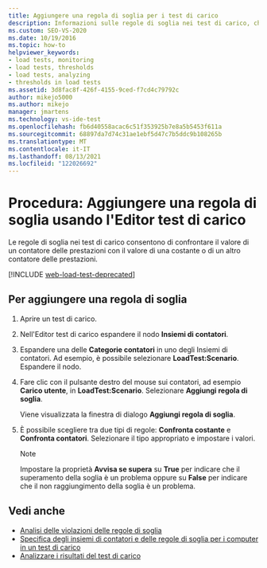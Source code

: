 ```yaml
---
title: Aggiungere una regola di soglia per i test di carico
description: Informazioni sulle regole di soglia nei test di carico, che confrontano un valore del contatore delle prestazioni con un valore costante o un altro valore del contatore delle prestazioni.
ms.custom: SEO-VS-2020
ms.date: 10/19/2016
ms.topic: how-to
helpviewer_keywords:
- load tests, monitoring
- load tests, thresholds
- load tests, analyzing
- thresholds in load tests
ms.assetid: 3d8fac8f-426f-4155-9ced-f7cd4c79792c
author: mikejo5000
ms.author: mikejo
manager: jmartens
ms.technology: vs-ide-test
ms.openlocfilehash: fb6d40558acac6c51f353925b7e8a5b5453f611a
ms.sourcegitcommit: 68897da7d74c31ae1ebf5d47c7b5ddc9b108265b
ms.translationtype: MT
ms.contentlocale: it-IT
ms.lasthandoff: 08/13/2021
ms.locfileid: "122026692"
---
```

# <a name="how-to-add-a-threshold-rule-using-the-load-test-editor"></a>Procedura: Aggiungere una regola di soglia usando l'Editor test di carico

Le regole di soglia nei test di carico consentono di confrontare il valore di un contatore delle prestazioni con il valore di una costante o di un altro contatore delle prestazioni.

[!INCLUDE [web-load-test-deprecated](includes/web-load-test-deprecated.md)]

## <a name="to-add-a-threshold-rule"></a>Per aggiungere una regola di soglia

1. Aprire un test di carico.

2. Nell'Editor test di carico espandere il nodo **Insiemi di contatori**.

3. Espandere una delle **Categorie contatori** in uno degli Insiemi di contatori. Ad esempio, è possibile selezionare **LoadTest:Scenario**. Espandere il nodo.

4. Fare clic con il pulsante destro del mouse sui contatori, ad esempio **Carico utente**, in **LoadTest:Scenario**. Selezionare **Aggiungi regola di soglia**.

     Viene visualizzata la finestra di dialogo **Aggiungi regola di soglia**.

5. È possibile scegliere tra due tipi di regole: **Confronta costante** e **Confronta contatori**. Selezionare il tipo appropriato e impostare i valori.

    > [!NOTE]
    > Impostare la proprietà **Avvisa se supera** su **True** per indicare che il superamento della soglia è un problema oppure su **False** per indicare che il non raggiungimento della soglia è un problema.

## <a name="see-also"></a>Vedi anche

- [Analisi delle violazioni delle regole di soglia](../test/analyze-threshold-rule-violations-in-load-tests.md)
- [Specifica degli insiemi di contatori e delle regole di soglia per i computer in un test di carico](../test/specify-counter-sets-and-threshold-rules-for-load-testing.md)
- [Analizzare i risultati del test di carico](../test/analyze-load-test-results-using-the-load-test-analyzer.md)

